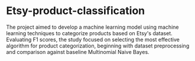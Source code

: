 # Etsy-product-classification
The project aimed to develop a machine learning model using machine learning techniques to categorize products based on Etsy's dataset. Evaluating F1 scores, the study focused on selecting the most effective algorithm for product categorization, beginning with dataset preprocessing and comparison against baseline Multinomial Naive Bayes. 
